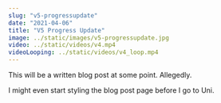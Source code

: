 ```yaml
---
slug: "v5-progressupdate"
date: "2021-04-06"
title: "V5 Progress Update"
image: ../static/images/v5-progressupdate.jpg
video: ../static/videos/v4.mp4
videoLooping: ../static/videos/v4_loop.mp4
---
```


This will be a written blog post at some point. Allegedly.

I might even start styling the blog post page before I go to Uni.